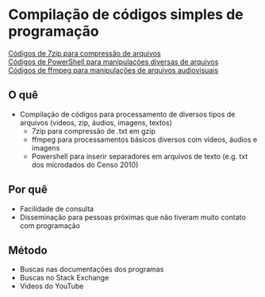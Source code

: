 # Compilação de códigos simples de programação

[Códigos de 7zip para compressão de arquivos](https://github.com/stees/Manual-de-Codigos/blob/master/7zip.md) \
[Códigos de PowerShell para manipulações diversas de arquivos](https://github.com/stees/Manual-de-Codigos/blob/master/PowerShell.md) \
[Códigos de ffmpeg para manipulações de arquivos audiovisuais](https://github.com/stees/Manual-de-Codigos/blob/master/ffmpeg.md)

## O quê
 - Compilação de códigos para processamento de diversos tipos de arquivos (videos, zip, áudios, imagens, textos)
    - 7zip para compressão de .txt em gzip
    - ffmpeg para processamentos básicos diversos com vídeos, áudios e imagens
    - Powershell para inserir separadores em arquivos de texto (e.g. txt dos microdados do Censo 2010)

## Por quê
 - Facilidade de consulta
 - Disseminação para pessoas próximas que não tiveram muito contato com programação

## Método
 - Buscas nas documentações dos programas
 - Buscas no Stack Exchange
 - Videos do YouTube
